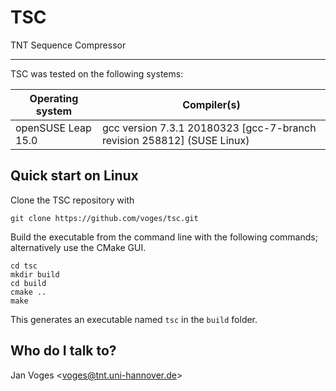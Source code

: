 # TSC

TNT Sequence Compressor

---

TSC was tested on the following systems:

| Operating system                                          | Compiler(s)                                                              |
| --------------------------------------------------------- | ------------------------------------------------------------------------ |
| openSUSE Leap 15.0                                        | gcc version 7.3.1 20180323 \[gcc-7-branch revision 258812\] (SUSE Linux) |

## Quick start on Linux

Clone the TSC repository with

    git clone https://github.com/voges/tsc.git

Build the executable from the command line with the following commands; alternatively use the CMake GUI.

    cd tsc
    mkdir build
    cd build
    cmake ..
    make

This generates an executable named ``tsc`` in the ``build`` folder.

## Who do I talk to?

Jan Voges <[voges@tnt.uni-hannover.de](mailto:voges@tnt.uni-hannover.de)>
